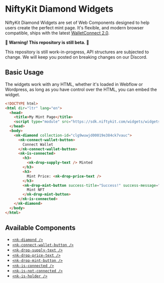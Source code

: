 # NiftyKit Diamond Widgets


NiftyKit Diamond Widgets are set of Web Components designed to help users create the perfect mint page. It's flexible, and modern browser compatible, ships with the latest [WalletConnect 2.0](https://docs.walletconnect.com/2.0).

**🚧 Warning! This repository is still beta. 🚧** 

This repository is still work-in-progress, API structures are subjected to change. We will keep you posted on breaking changes on our Discord.

## Basic Usage

The widgets work with any HTML, whether it's loaded in Webflow or Wordpress, as long as you have control over the HTML, you can embed the widget.

```html
<!DOCTYPE html>
<html dir="ltr" lang="en">
  <head>
    <title>My Mint Page</title>
    <script type="module" src="https://sdk.niftykit.com/widgets/widgets.esm.js"></script>
  </head>
  <body>
    <nk-diamond collection-id="clg9wuwjd00019e384ck7vauc">
      <nk-connect-wallet-button>
        Connect Wallet
      </nk-connect-wallet-button>
      <nk-is-connected>
        <h3>
          <nk-drop-supply-text /> Minted
        </h3>
        <h3>
          Mint Price: <nk-drop-price-text />
        </h3>
        <nk-drop-mint-button success-title="Success!" success-message="You did it!">
          Mint NFT
        </nk-drop-mint-button>
      </nk-is-connected>
    </nk-diamond>
  </body>
</html>
```

## Available Components

* [`<nk-diamond />`](./src/components/nk-diamond/readme.md)
* [`<nk-connect-wallet-button />`](./src/components/nk-connect-wallet-button/readme.md)
* [`<nk-drop-supply-text />`](./src/components/nk-drop-supply-text/readme.md)
* [`<nk-drop-price-text />`](./src/components/nk-drop-price-text/readme.md)
* [`<nk-drop-mint-button />`](./src/components/nk-drop-mint-button/readme.md)
* [`<nk-is-connected />`](./src/components/nk-is-connected/readme.md)
* [`<nk-is-not-connected />`](./src/components/nk-is-not-connected/readme.md)
* [`<nk-is-holder />`](./src/components/nk-is-holder/readme.md)
